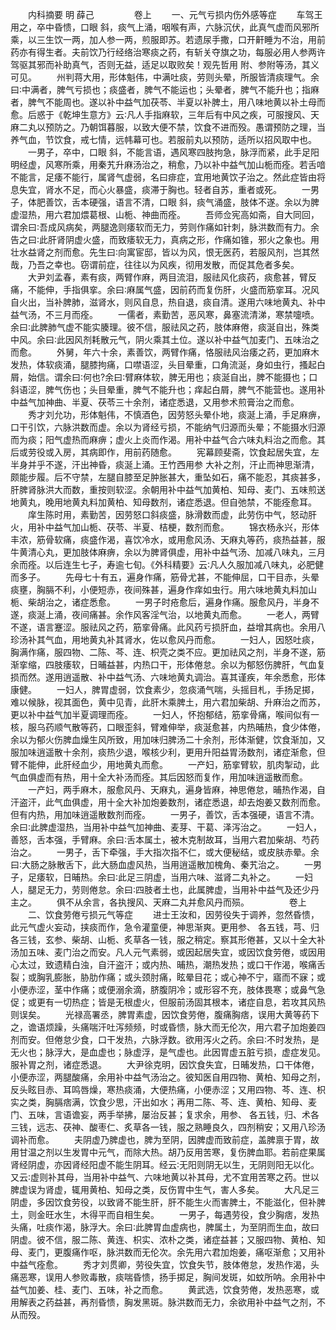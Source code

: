 <!-- { "loadSidebar": true } -->

　　内科摘要 明 薛己
　　 
　　卷上
　　一、元气亏损内伤外感等症
　　车驾王用之，卒中昏愦，口眼 斜，痰气上涌，咽喉有声，六脉沉伏，此真气虚而风邪所乘，以三生饮一两，加人参一两，煎服即苏。若遗尿手撒，口开鼾睡为不治，用前药亦有得生者。夫前饮乃行经络治寒痰之药，有斩关夺旗之功，每服必用人参两许驾驱其邪而补助真气，否则无益，适足以取败矣！观先哲用 附、参附等汤，其义可见。
　　州判蒋大用，形体魁伟，中满吐痰，劳则头晕，所服皆清痰理气。余曰∶中满者，脾气亏损也；痰盛者，脾气不能运也；头晕者，脾气不能升也；指麻者，脾气不能周也。遂以补中益气加茯苓、半夏以补脾土，用八味地黄以补土母而愈。后惑于《乾坤生意方》云∶凡人手指麻软，三年后有中风之疾，可服搜风、天麻二丸以预防之。乃朝饵暮服，以致大便不禁，饮食不进而殁。愚谓预防之理，当养气血，节饮食，戒七情，远帏幕可也。若服前丸以预防，适所以招风取中也。
　　一男子，卒中，口眼 斜，不能言语，遇风寒四肢拘急，脉浮而紧，此手足阳明经虚，风寒所乘，用秦艽升麻汤治之，稍愈，乃以补中益气加山栀而痊。若舌喑不能言，足痿不能行，属肾气虚弱，名曰痱症，宜用地黄饮子治之。然此症皆由将息失宜，肾水不足，而心火暴盛，痰滞于胸也。轻者自苏，重者或死。
　　一男子，体肥善饮，舌本硬强，语言不清，口眼 斜，痰气涌盛，肢体不遂。余以为脾虚湿热，用六君加煨葛根、山栀、神曲而痊。
　　吾师佥宪高如斋，自大同回，谓余曰∶吾成风病矣，两腿逸则痿软而无力，劳则作痛如针刺，脉洪数而有力。余告之曰∶此肝肾阴虚火盛，而致痿软无力，真病之形，作痛如锥，邪火之象也。用壮水益肾之剂而愈。先生曰∶向寓宦邸，皆以为风，恨无医药，若服风剂，岂其然哉，乃吾之幸也。窃谓前症，往往以为风疾，彻用发散，而促其危者多矣。
　　大尹刘孟春，素有痰，两臂作麻，两目流泪，服祛风化痰药，痰愈甚，臂反痛，不能伸，手指俱挛。余曰∶麻属气盛，因前药而复伤肝，火盛而筋挛耳。况风自火出，当补脾肺，滋肾水，则风自息，热自退，痰自清。遂用六味地黄丸、补中益气汤，不三月而痊。
　　一儒者，素勤苦，恶风寒，鼻塞流清涕，寒禁嚏喷。余曰∶此脾肺气虚不能实腠理。彼不信，服祛风之药，肢体麻倦，痰涎自出，殊类中风。余曰∶此因风剂耗散元气，阴火乘其土位。遂以补中益气加麦门、五味治之而愈。
　　外舅，年六十余，素善饮，两臂作痛，恪服祛风治痿之药，更加麻木发热，体软痰涌，腿膝拘痛，口噤语涩，头目晕重，口角流涎，身如虫行，搔起白屑，始信。谓余曰∶何也?余曰∶臂麻体软，脾无用也；痰涎自出，脾不能摄也；口斜语涩，脾气伤也；头目晕重，脾气不能升也；痒起白屑，脾气不能营也。遂用补中益气加神曲、半夏、茯苓三十余剂，诸症悉退，又用参术煎膏治之而愈。
　　秀才刘允功，形体魁伟，不慎酒色，因劳怒头晕仆地，痰涎上涌，手足麻痹，口干引饮，六脉洪数而虚。余以为肾经亏损，不能纳气归源而头晕；不能摄水归源而为痰；阳气虚热而麻痹；虚火上炎而作渴。用补中益气合六味丸料治之而愈。其后或劳役或入房，其病即作，用前药随愈。
　　宪幕顾斐斋，饮食起居失宜，左半身并乎不遂，汗出神昏，痰涎上涌。王竹西用参 大补之剂，汗止而神思渐清，颇能步履。后不守禁，左腿自膝至足肿胀甚大，重坠如石，痛不能忍，其痰甚多，肝脾肾脉洪大而数，重按则软涩。余朝用补中益气加黄柏、知母、麦门、五味煎送地黄丸，晚用地黄丸料加黄柏、知母数剂，诸症悉退。但自弛禁，不能痊愈耳。
　　庠生陈时用，素勤苦，因劳怒口斜痰盛，脉滑数而虚，此劳伤中气，怒动肝火，用补中益气加山栀、茯苓、半夏、桔梗，数剂而愈。
　　锦衣杨永兴，形体丰浓，筋骨软痛，痰盛作渴，喜饮冷水，或用愈风汤、天麻丸等药，痰热益甚，服牛黄清心丸，更加肢体麻痹，余以为脾肾俱虚，用补中益气汤、加减八味丸，三月余而痊。以后连生七子，寿逾七旬。《外科精要》云∶凡人久服加减八味丸，必肥健而多子。
　　先母七十有五，遍身作痛，筋骨尤甚，不能伸屈，口干目赤，头晕痰壅，胸膈不利，小便短赤，夜间殊甚，遍身作痒如虫行。用六味地黄丸料加山栀、柴胡治之，诸症悉愈。
　　一男子时疮愈后，遍身作痛。服愈风丹，半身不遂，痰涎上涌，夜间痛甚。余作风客淫气治，以地黄丸而愈。
　　一老人，两臂不遂，语言蹇涩。服祛风之药，筋挛骨痛。此风药亏损肝血，益增其病也。余用八珍汤补其气血，用地黄丸补其肾水，佐以愈风丹而愈。
　　一妇人，因怒吐痰，胸满作痛，服四物、二陈、芩、连、枳壳之类不应。更加祛风之剂，半身不遂，筋渐挛缩，四肢痿软，日晡益甚，内热口干，形体倦怠。余以为郁怒伤脾肝，气血复损而然。遂用逍遥散、补中益气汤、六味地黄丸调治。喜其谨疾，年余悉愈，形体康健。
　　一妇人，脾胃虚弱，饮食素少，忽痰涌气喘，头摇目札，手扬足掷，难以候脉，视其面色，黄中见青，此肝木乘脾土，用六君加柴胡、升麻治之而苏，更以补中益气加半夏调理而痊。
　　一妇人，怀抱郁结，筋挛骨痛，喉间似有一核，服乌药顺气散等药，口眼歪斜，臂难伸举，痰涎愈甚，内热晡热，食少体倦，余以为郁火伤脾血燥生风所致，用加味归脾汤二十余剂，形体渐健，饮食渐加，又服加味逍遥散十余剂，痰热少退，喉核少利，更用升阳益胃汤数剂，诸症渐愈，但臂不能伸，此肝经血少，用地黄丸而愈。
　　一产妇，筋挛臂软，肌肉掣动，此气血俱虚而有热，用十全大补汤而痊。其后因怒而复作，用加味逍遥散而愈。
　　一产妇，两手麻木，服愈风丹、天麻丸，遍身皆麻，神思倦怠，晡热作渴，自汗盗汗，此气血俱虚，用十全大补加炮姜数剂，诸症悉退，却去炮姜又数剂而愈。但有内热，用加味逍遥散数剂而痊。
　　一男子，善饮，舌本强硬，语言不清。余曰∶此脾虚湿热，当用补中益气加神曲、麦芽、干葛、泽泻治之。
　　一妇人，善怒，舌本强，手臂麻。余曰∶舌本属土，被木克制故耳，当用六君加柴胡、芍药治之。
　　一男子，舌下牵强，手大指次指不仁，或大便秘结，或皮肤赤晕。余曰∶大肠之脉散舌下，此大肠血虚风热，当用逍遥散加槐角、秦艽治之。
　　一男子，足痿软，日晡热。余曰∶此足三阴虚，当用六味、滋肾二丸补之。
　　一妇人，腿足无力，劳则倦怠。余曰∶四肢者土也，此属脾虚，当用补中益气及还少丹主之。
　　俱不从余言，各执搜风、天麻二丸并愈风丹而殒。
　　
　　卷上
　　二、饮食劳倦亏损元气等症
　　进士王汝和，因劳役失于调养，忽然昏愦，此元气虚火妄动，挟痰而作，急令灌童便，神思渐爽。更用参、 各五钱，芎、归各三钱，玄参、柴胡、山栀、炙草各一钱，服之稍定。察其形倦甚，又以十全大补汤加五味、麦门治之而安。凡人元气素弱，或因起居失宜，或因饮食劳倦，或因用心太过，致遗精白浊，自汗盗汗；或内热、晡热，潮热发热；或口干作渴，喉痛舌裂；或胸乳膨胀，胁肋作痛；或头颈肘痛，眩晕目花；或心神不宁，寤而不寐；或小便赤涩，茎中作痛；或便溺余滴，脐腹阴冷；或形容不充，肢体畏寒；或鼻气急促；或更有一切热症；皆是无根虚火，但服前汤固其根本，诸症自息，若攻其风热则误矣。
　　光禄高署丞，脾胃素虚，因饮食劳倦，腹痛胸痞，误用大黄等药下之，谵语烦躁，头痛喘汗吐泻频频，时或昏愦，脉大而无伦次，用六君子加炮姜四剂而安。但倦怠少食，口干发热，六脉浮数。欲用泻火之药。余曰∶不时发热，是无火也；脉浮大，是血虚也；脉虚浮，是气虚也。此因胃虚五脏亏损，虚症发见。服补胃之剂，诸症悉退。
　　大尹徐克明，因饮食失宜，日晡发热，口干体倦，小便赤涩，两腿酸痛，余用补中益气汤治之。彼知医自用四物、黄柏、知母之剂，反头眩目赤、耳鸣唇燥，寒热痰涌，大便热痛，小便赤涩；又用四物、芩、连、枳实之类，胸膈痞满，饮食少思，汗出如水；再用二陈、芩、连、黄柏、知母、麦门、五味，言语谵妄，两手举拂，屡治反甚；复求余，用参、 各五钱，归、术各三钱，远志、茯神、酸枣仁、炙草各一钱，服之熟睡良久，四剂稍安；又用八珍汤调补而愈。
　　夫阴虚乃脾虚也，脾为至阴，因脾虚而致前症，盖脾禀于胃，故用甘温之剂以生发胃中元气，而除大热。胡乃反用苦寒，复伤脾血耶。若前症果属肾经阴虚，亦因肾经阳虚不能生阴耳。经云∶无阳则阴无以生，无阴则阳无以化。又云∶虚则补其母，当用补中益气、六味地黄以补其母，尤不宜用苦寒之药。世以脾虚误为肾虚，辄用黄柏、知母之类，反伤胃中生气，害人多矣。
　　大凡足三阴虚，多因饮食劳役，以致肾不能生肝，肝不能生火而害脾土，不能滋化，但补脾土，则金旺水生，木得平而自相生矣。
　　一男子，每遇劳役，食少胸痞，发热头痛，吐痰作渴，脉浮大。余曰∶此脾胃血虚病也，脾属土，为至阴而生血，故曰阴虚。彼不信，服二陈、黄连、枳实、浓朴之类，诸症益甚；又服四物、黄柏、知母、麦门，更腹痛作呕，脉洪数而无伦次。余先用六君加炮姜，痛呕渐愈；又用补中益气痊愈。
　　秀才刘贯卿，劳役失宜，饮食失节，肢体倦怠，发热作渴，头痛恶寒，误用人参败毒散，痰喘昏愦，扬手掷足，胸间发斑，如蚊所呐。余用补中益气加姜、桂、麦门、五味，补之而愈。
　　黄武选，饮食劳倦，发热恶寒，或用解表之药益甚，再剂昏愦，胸发黑斑。脉洪数而无力，余欲用补中益气之剂，不从而殁。
